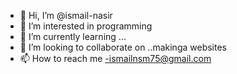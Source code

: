 - 👋 Hi, I’m @ismail-nasir
- 👀 I’m interested in programming 
- 🌱 I’m currently learning ...
- 💞️ I’m looking to collaborate on ..makinga websites 
- 📫 How to reach me -ismailnsm75@gmail.com 

<!---
ismail-nasir/ismail-nasir is a ✨ special ✨ repository because its `README.md` (this file) appears on your GitHub profile.
You can click the Preview link to take a look at your changes.
--->
